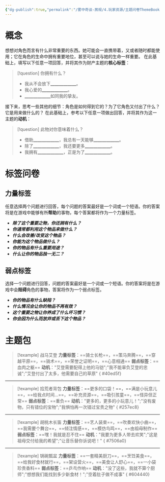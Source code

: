 ```yaml
---
{"dg-publish":true,"permalink":"/雾中奇谈-房规/4.玩家资源/主题问卷ThemeBook/1.起源主题/6.财产/"}
---
```


# 概念
想想对角色而言有什么非常重要的东西。她可能会一直携带着，又或者随时都能使用；它在角色的生命中拥有重要地位，甚至可以说与她的生命一样重要。
在此基础上，填写以下任意一项回答，并将其作为财产主题的**核心标签**：
>[!question] 你拥有什么？
>- 我从不会放下▁▁▁▁▁▁。
>- 我心爱的▁▁▁▁▁▁。
>- ▁▁▁▁▁▁如同我的挚友。

接下来，思考一些其他的细节：角色是如何得到它的？为了它角色又付出了什么？它是用来做什么的？
在此基础上，参考以下任意一项做出回答，并将其作为这一主题的**动机**：
>[!question] 此物对你意味着什么？
>- 借助▁▁▁▁▁▁，我总有一天能够▁▁▁▁▁▁。
>- 除了▁▁▁▁▁▁，我还要更多▁▁▁▁▁▁。
>- 我拥有▁▁▁▁▁▁，正是为了▁▁▁▁▁▁。

# 标签问卷
## 力量标签
任意选择两个问题进行回答，每个问题的答案最好是一个词或一个短语。你的答案将是在游戏中能够有所**帮助**的事物，每个答案都将作为一个力量标签。

- ***除了这个重要之物，你还拥有什么？***
- ***你通常都利用这个物品来做什么？***
- ***什么会改善/改变这个物品？***
- ***你能为这个物品做什么？***
- ***你的物品有什么重要用途？***
- ***什么让你的物品独一无二？***

## 弱点标签
选择一个问题进行回答，问题的答案最好是一个词或一个短语。你的答案将是在游戏中会**阻碍**角色的事物，答案将作为一个弱点标签。

- ***你的物品有什么缺陷？***
- ***什么情况会让你的物品不再有效？***
- ***这个重要之物让你养成了什么坏习惯？***
- ***你会因为什么而放弃或丢下这个物品？***

# 主题包
>[!example] 战马艾登
>**力量标签**：==骑士长枪==，==策马奔腾==，==穿越平原==，==骑术==，==荣誉之证明==，==心意相通==
>**弱点标签**：==血肉之躯==
>**动机**："艾登需要配得上他的马铠";"我不能辜负艾登的忠诚";"艾登付出了太多，他需要自己的草原"
{ #40ed5f}


---

>[!example] 拾荒者背包
>**力量标签**：==更多的口袋！==，==满是小玩意儿==，==给我点时间...==，==补充资源==，==吸引孩童==，==怪异但正常==
>**弱点标签**：==重负==
>**动机**："更多的，更多的小玩意儿！";"没有废物，只有错位的宝物";"我惧怕再一次错过宝贵之物"
{ #257ec8}


---

>[!example] 胡桃木长笛
>**力量标签**：==艺人装束==，==吹奏欢快小曲==，==我需要个舞台==，==倾注情感==，==模仿鸟鸣==，==由祖母制作==
>**弱点标签**：==嘿！我就是忍不住==
>**动机**："我要为更多人带去欢笑";"这是祖母交付给我的希望";"让音乐替你诉说吧！"
{ #7506a0}


---

>[!example] 锅碗瓢盆
>**力量标签**：==一套精美厨刀==，==烹饪美食==，==给我好食材就行==，==架设营火==，==美食让人舒心==，==一小袋珍贵香料==
>**弱点标签**：==乒乓作响==
>**动机**："没了这些，我就不算个厨师";"想想我们能找到多少新食材！";"空着肚子做不成事"
{ #604440}


